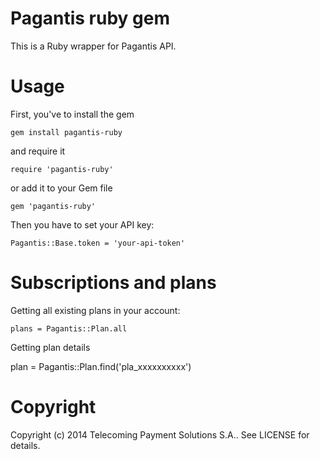 Pagantis ruby gem
======

This is a Ruby wrapper for Pagantis API.


Usage
======

First, you've to install the gem

    gem install pagantis-ruby
    
and require it

    require 'pagantis-ruby'


or add it to your Gem file

    gem 'pagantis-ruby'

Then you have to set your API key:

    Pagantis::Base.token = 'your-api-token'
    
    

Subscriptions and plans
======

Getting all existing plans in your account:

    plans = Pagantis::Plan.all

Getting plan details

   plan = Pagantis::Plan.find('pla_xxxxxxxxxx')


    



Copyright
======

Copyright (c) 2014 Telecoming Payment Solutions S.A.. See LICENSE for details.
    
